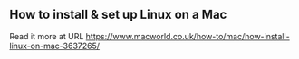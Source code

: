 
## How to install & set up Linux on a Mac 
Read it more at URL https://www.macworld.co.uk/how-to/mac/how-install-linux-on-mac-3637265/
